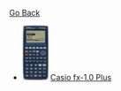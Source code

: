 [Go Back](../)


- <img src="../calculators/Casio_fx-1.0_Plus/render.jpg" height="100"> [Casio fx-1.0 Plus](../calculators/Casio_fx-1.0_Plus/page.md)
